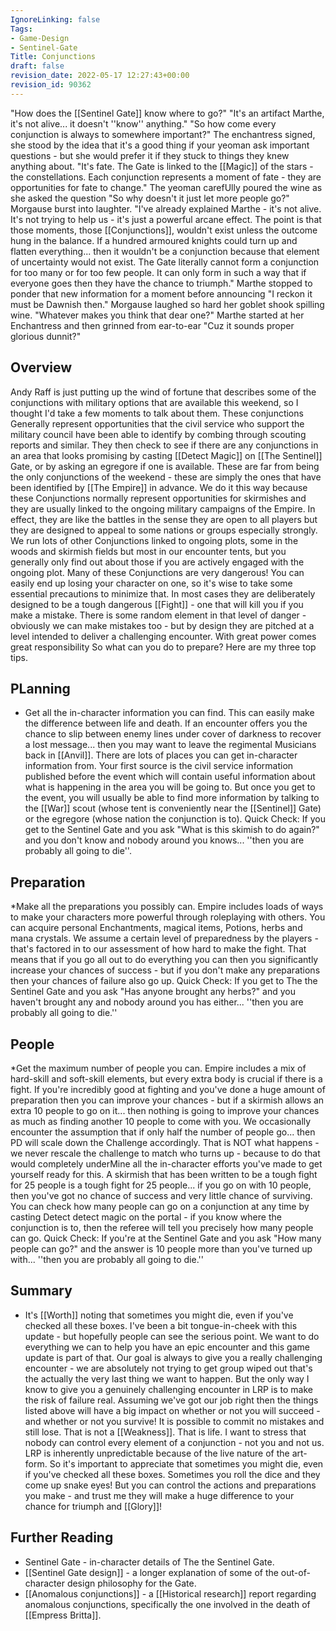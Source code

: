 ```yaml
---
IgnoreLinking: false
Tags:
- Game-Design
- Sentinel-Gate
Title: Conjunctions
draft: false
revision_date: 2022-05-17 12:27:43+00:00
revision_id: 90362
---
```


"How does the [[Sentinel Gate]] know where to go?"
"It's an artifact Marthe, it's not alive... it doesn't ''know'' anything."
"So how come every conjunction is always to somewhere important?"
The enchantress signed, she stood by the idea that it's a good thing if your yeoman ask important questions - but she would prefer it if they stuck to things they knew anything about. "It's fate. The Gate is linked to the [[Magic]] of the stars - the constellations. Each conjunction represents a moment of fate - they are opportunities for fate to change."
The yeoman carefUlly poured the wine as she asked the question "So why doesn't it just let more people go?" 
Morgause burst into laughter. "I've already explained Marthe - it's not alive. It's not trying to help us - it's just a powerful arcane effect. The point is that those moments, those [[Conjunctions]], wouldn't exist unless the outcome hung in the balance. If a hundred armoured knights could turn up and flatten everything... then it wouldn't be a conjunction because that element of uncertainty would not exist. The Gate literally cannot form a conjunction for too many or for too few people. It can only form in such a way that if everyone goes then they have the chance to triumph."
Marthe stopped to ponder that new information for a moment before announcing "I reckon it must be Dawnish then."
Morgause laughed so hard her goblet shook spilling wine. "Whatever makes you think that dear one?"
Marthe started at her Enchantress and then grinned from ear-to-ear "Cuz it sounds proper glorious dunnit?"
## Overview
Andy Raff is just putting up the wind of fortune that describes some of the conjunctions with military options that are available this weekend, so I thought I'd take a few moments to talk about them.
These conjunctions Generally represent opportunities that the civil service who support the military council have been able to identify by combing through scouting reports and similar. They then check to see if there are any conjunctions in an area that looks promising by casting [[Detect Magic]] on [[The Sentinel]] Gate, or by asking an egregore if one is available.
These are far from being the only conjunctions of the weekend - these are simply the ones that have been identified by [[The Empire]] in advance. We do it this way because these Conjunctions normally represent opportunities for skirmishes and they are usually linked to the ongoing military campaigns of the Empire. In effect, they are like the battles in the sense they are open to all players but they are designed to appeal to some nations or groups especially strongly. We run lots of other Conjunctions linked to ongoing plots, some in the woods and skirmish fields but most in our encounter tents, but you generally only find out about those if you are actively engaged with the ongoing plot.
Many of these Conjunctions are very dangerous! You can easily end up losing your character on one, so it's wise to take some essential precautions to minimize that. In most cases they are deliberately designed to be a tough dangerous [[Fight]] - one that will kill you if you make a mistake. There is some random element in that level of danger - obviously we can make mistakes too - but by design they are pitched at a level intended to deliver a challenging encounter.
With great power comes great responsibility
So what can you do to prepare? Here are my three top tips.
## PLanning
* Get all the in-character information you can find.
This can easily make the difference between life and death. If an encounter offers you the chance to slip between enemy lines under cover of darkness to recover a lost message... then you may want to leave the regimental Musicians back in [[Anvil]]. There are lots of places you can get in-character information from. Your first source is the civil service information published before the event which will contain useful information about what is happening in the area you will be going to. But once you get to the event, you will usually be able to find more information by talking to the [[War]] scout (whose tent is conveniently near the [[Sentinel]] Gate) or the egregore (whose nation the conjunction is to).
Quick Check: If you get to the Sentinel Gate and you ask "What is this skimish to do again?" and you don't know and nobody around you knows... ''then you are probably all going to die''.
## Preparation
*Make all the preparations you possibly can.
Empire includes loads of ways to make your characters more powerful through roleplaying with others. You can acquire personal Enchantments, magical items, Potions, herbs and mana crystals. We assume a certain level of preparedness by the players - that's factored in to our assessment of how hard to make the fight. That means that if you go all out to do everything you can then you significantly increase your chances of success - but if you don't make any preparations then your chances of failure also go up.
Quick Check: If you get to The the Sentinel Gate and you ask "Has anyone brought any herbs?" and you haven't brought any and nobody around you has either... ''then you are probably all going to die.''
## People
*Get the maximum number of people you can.
Empire includes a mix of hard-skill and soft-skill elements, but every extra body is crucial if there is a fight. If you're incredibly good at fighting and you've done a huge amount of preparation then you can improve your chances - but if a skirmish allows an extra 10 people to go on it... then nothing is going to improve your chances as much as finding another 10 people to come with you. We occasionally encounter the assumption that if only half the number of people go... then PD will scale down the Challenge accordingly. That is NOT what happens - we never rescale the challenge to match who turns up - because to do that would completely underMine all the in-character efforts you've made to get yourself ready for this. A skirmish that has been written to be a tough fight for 25 people is a tough fight for 25 people... if you go on with 10 people, then you've got no chance of success and very little chance of surviving. You can check how many people can go on a conjunction at any time by casting Detect detect magic on the portal - if you know where the conjunction is to, then the referee will tell you precisely how many people can go.
Quick Check: If you're at the Sentinel Gate and you ask "How many people can go?" and the answer is 10 people more than you've turned up with... ''then you are probably all going to die.''
## Summary
* It's [[Worth]] noting that sometimes you might die, even if you've checked all these boxes.
I've been a bit tongue-in-cheek with this update - but hopefully people can see the serious point. We want to do everything we can to help you have an epic encounter and this game update is part of that.
Our goal is always to give you a really challenging encounter - we are absolutely not trying to get group wiped out that's the actually the very last thing we want to happen. But the only way I know to give you a genuinely challenging encounter in LRP is to make the risk of failure real. Assuming we've got our job right then the things listed above will have a big impact on whether or not you will succeed - and whether or not you survive!
It is possible to commit no mistakes and still lose. That is not a [[Weakness]]. That is life.
I want to stress that nobody can control every element of a conjunction - not you and not us. LRP is inherently unpredictable because of the live nature of the art-form. So it's important to appreciate that sometimes you might die, even if you've checked all these boxes. Sometimes you roll the dice and they come up snake eyes! But you can control the actions and preparations you make - and trust me they will make a huge difference to your chance for triumph and [[Glory]]!
## Further Reading
* Sentinel Gate - in-character details of The the Sentinel Gate.
* [[Sentinel Gate design]] - a longer explanation of some of the out-of-character design philosophy for the Gate.
* [[Anomalous conjunctions]] - a [[Historical research]] report regarding anomalous conjunctions, specifically the one involved in the death of [[Empress Britta]].